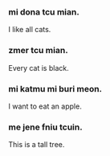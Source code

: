 ### mi dona tcu mian.

I like all cats.

### zmer tcu mian.

Every cat is black.

### mi katmu mi buri meon.

I want to eat an apple.

### me jene fniu tcuin.

This is a tall tree.
